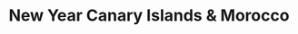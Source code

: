 ---
category: mediterranean
title: New Year Canary Islands & Morocco
class: new-year-canary-islands-and-morocco
cruiseline: Norwegian Cruise Line – Norwegian Spirit
special-info: Free all inclusive drinks, flights & transfers included
price: 899
nights: 10
cruise-url: http://www.planetcruise.co.uk/norwegian-cruise-line-cruises/norwegian-spirit/27-December-2016/105111?referrersiteid=970
---